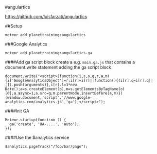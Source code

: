 #angulartics

https://github.com/luisfarzati/angulartics

##Setup
```
meteor add planettraining:angulartics
```

###Google Analytics
```
meteor add planettraining:angulartics-ga
```
####Add ga script block
create a e.g. ```main.ga.js``` that contains a document.write statement adding the ga script block
```
document.write("<script>(function(i,s,o,g,r,a,m){i['GoogleAnalyticsObject']=r;i[r]=i[r]||function(){(i[r].q=i[r].q||[]).push(arguments)},i[r].l=1*new Date();a=s.createElement(o),m=s.getElementsByTagName(o)[0];a.async=1;a.src=g;m.parentNode.insertBefore(a,m)})(window,document,'script','//www.google-analytics.com/analytics.js','ga');</script>");
```
####Init GA
```
Meteor.startup(function () {
  ga('create', 'UA-....', 'auto');
});
```
####Use the $analytics service
```
$analytics.pageTrack("/foo/bar/page");
```
